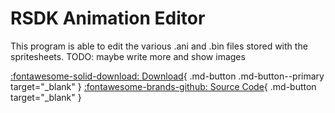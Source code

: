 # RSDK Animation Editor

This program is able to edit the various .ani and .bin files stored with the spritesheets.
TODO: maybe write more and show images

[:fontawesome-solid-download: Download](https://github.com/Rubberduckycooly/RSDK/releases){ .md-button .md-button--primary target="_blank" }
[:fontawesome-brands-github: Source Code](https://github.com/Rubberduckycooly/RSDK){ .md-button target="_blank" }